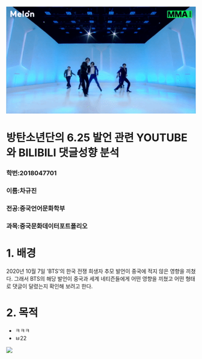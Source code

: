 
![](BTS.gif)

# 방탄소년단의 6.25 발언 관련 YOUTUBE와 BILIBILI 댓글성향 분석

### 학번:2018047701
### 이름:차규진
### 전공:중국언어문화학부
### 과목:중국문화데이터포트폴리오

# 1. 배경

2020년 10월 7일 'BTS'의 한국 전쟁 희생자 추모 발언이 중국에 적지 않은 영향을 끼쳤다. 그래서 BTS의 해당 발언이 중국과 세계 네티즌들에게 어떤 영향을 끼쳤고 어떤 형태로 댓글이 달렸는지 확인해 보려고 한다.


# 2. 목적

* ㅋㅋㅋ
* ㅂ22

<img src="https://user-images.githubusercontent.com/74246381/100052058-7cc5ad80-2e60-11eb-917d-0b43c0e5cc0d.jpeg" width="30%"></img>
